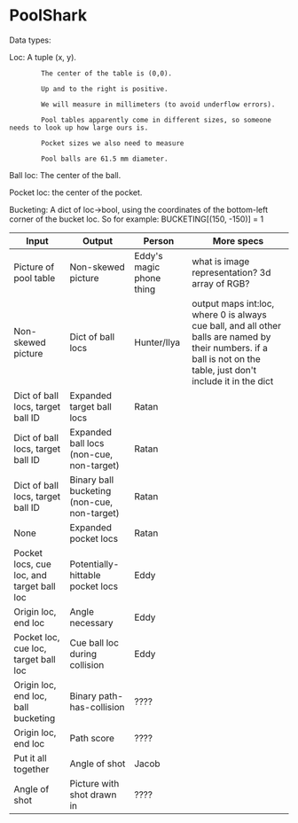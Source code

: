 # PoolShark

Data types:

  Loc:      A tuple (x, y).
  
            The center of the table is (0,0).
            
            Up and to the right is positive.
            
            We will measure in millimeters (to avoid underflow errors).
            
            Pool tables apparently come in different sizes, so someone needs to look up how large ours is.
            
            Pocket sizes we also need to measure
            
            Pool balls are 61.5 mm diameter.
            
  Ball loc: The center of the ball.
  
  Pocket loc: the center of the pocket.
  
  Bucketing: A dict of loc->bool, using the coordinates of the bottom-left corner of the bucket loc. So for example:  BUCKETING[(150, -150)] = 1


Input                         |Output                        |Person | More specs
------------------------------|------------------------------|--------------- | -----
Picture of pool table         |Non-skewed picture            |Eddy's magic phone thing | what is image representation? 3d array of RGB?
Non-skewed picture            |Dict of ball locs             |Hunter/Ilya |  output maps int:loc, where 0 is always cue ball, and all other balls are named by their numbers. if a ball is not on the table, just don't include it in the dict
Dict of ball locs, target ball ID        |Expanded target ball locs          |Ratan | 
Dict of ball locs, target ball ID        |Expanded ball locs (non-cue, non-target)        |Ratan
Dict of ball locs, target ball ID      |Binary ball bucketing (non-cue, non-target)        |Ratan
None                          |Expanded pocket locs          |Ratan
Pocket locs, cue loc, and target ball loc          |Potentially-hittable   pocket locs        |Eddy
Origin loc, end loc           |Angle necessary               |Eddy
Pocket loc, cue loc, target ball loc      |Cue ball loc during  collision          |Eddy
Origin loc, end loc, ball bucketing          |Binary path-has-collision     |????
Origin loc, end loc           |Path score                    |????
Put it all together           |Angle of shot                 |Jacob
Angle of shot                 |Picture with shot drawn in    |????
